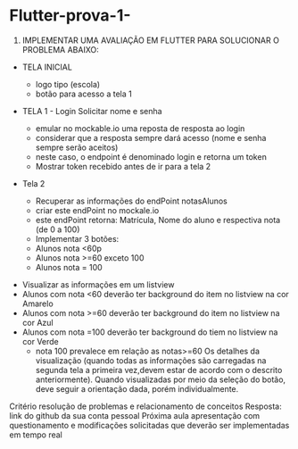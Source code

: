 # Flutter-prova-1-

1) IMPLEMENTAR UMA AVALIAÇÃO EM FLUTTER PARA SOLUCIONAR O PROBLEMA ABAIXO:


- TELA INICIAL
  - logo tipo (escola)
  - botão para acesso a tela 1
 
- TELA 1 - Login
    Solicitar nome e senha
    * emular no mockable.io uma reposta de resposta ao login
   * considerar que a resposta sempre dará acesso (nome e senha sempre serão aceitos)
   * neste caso, o endpoint é denominado login  e retorna um token
   - Mostrar token recebido antes de ir para a tela 2

- Tela 2
   - Recuperar as informações do endPoint notasAlunos
   * criar este endPoint no mockale.io
   * este endPoint retorna: Matrícula, Nome do aluno e respectiva nota (de 0 a 100)
  - Implementar 3 botões:
   - Alunos nota <60p
   - Alunos nota >=60 exceto 100
   - Alunos nota = 100
 * Visualizar as informações em um listview
 *  Alunos com nota <60 deverão ter background do item no listview na cor Amarelo
 *  Alunos com nota >=60 deverão ter background do item no listview na cor Azul
 * Alunos com nota =100 deverão ter background do tiem no listview na cor Verde
   * nota 100 prevalece em relação as notas>=60
 Os detalhes da visualização (quando todas as informações são carregadas na segunda tela a primeira vez,devem
 estar de acordo com o descrito anteriormente).
 Quando visualizadas por meio da seleção do botão, deve seguir  a orientação dada, porém individualmente.

Critério resolução de problemas e relacionamento de conceitos
Resposta: link do github da sua conta pessoal
Próxima aula apresentação com questionamento e modificações solicitadas que deverão ser implementadas em tempo real
